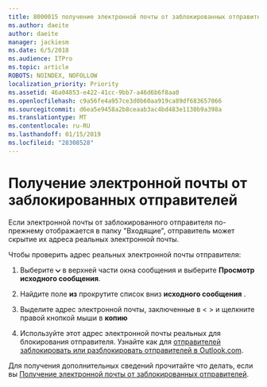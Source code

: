```yaml
---
title: 8000015 получение электронной почты от заблокированных отправителей в Outlook.com
ms.author: daeite
author: daeite
manager: jackiesm
ms.date: 6/5/2018
ms.audience: ITPro
ms.topic: article
ROBOTS: NOINDEX, NOFOLLOW
localization_priority: Priority
ms.assetid: 46a04853-e422-41cc-9bb7-a46d6b6f8aa0
ms.openlocfilehash: c9a56fe4a957ce3d0b60aa919ca89df683657066
ms.sourcegitcommit: d6ea5e9458a2b8ceaab3ac4bd483e1130b9a398a
ms.translationtype: MT
ms.contentlocale: ru-RU
ms.lasthandoff: 01/15/2019
ms.locfileid: "28308528"
---
```

# <a name="receiving-email-from-blocked-senders"></a>Получение электронной почты от заблокированных отправителей

Если электронной почты от заблокированного отправителя по-прежнему отображается в папку "Входящие", отправитель может скрытие их адреса реальных электронной почты.
  
Чтобы проверить адрес реальных электронной почты отправителя:
  
1. Выберите ![дополнительные действия](media/11884972-7ebb-4afe-8b50-63efefb7cca8.png) в верхней части окна сообщения и выберите **Просмотр исходного сообщения**.
    
2. Найдите поле **из** прокрутите список вниз **исходного сообщения** . 
    
3. Выделите адрес электронной почты, заключенные в \< \> и щелкните правой кнопкой мыши в **копию**
    
4. Используйте этот адрес электронной почты реальных для блокирования отправителя. Узнайте как для [отправителей заблокировать или разблокировать отправителей в Outlook.com](https://support.office.com/article/afba1c94-77bb-4f50-8b85-057cf52f4d5e.aspx).
    
Для получения дополнительных сведений прочитайте что делать, если вы [Получение электронной почты от заблокированных отправителей](https://go.microsoft.com/fwlink/p/?linkid=2002011&amp;clcid=0x409).
  

